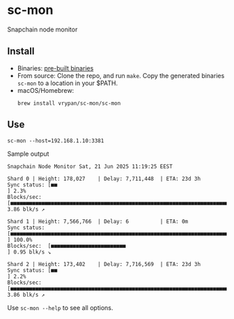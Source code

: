 # sc-mon
Snapchain node monitor

## Install

- Binaries: [pre-built binaries](https://github.com/vrypan/sc-mon/releases)
- From source: Clone the repo, and run `make`. Copy the generated binaries `sc-mon` to a location in your $PATH.
- macOS/Homebrew:
  ```
  brew install vrypan/sc-mon/sc-mon
  ```

## Use

```
sc-mon --host=192.168.1.10:3381
```

Sample output

```
Snapchain Node Monitor Sat, 21 Jun 2025 11:19:25 EEST

Shard 0 | Height: 178,027    | Delay: 7,711,448  | ETA: 23d 3h
Sync status: [■■                                                                                                  ] 2.3%
Blocks/sec:  [■■■■■■■■■■■■■■■■■■■■■■■■■■■■■■■■■■■■■■■■■■■■■■■■■■■■■■■■■■■■■■■■■■■■■■■■■■■■■■■■■■■■■■■■■■■■■■■■■■■■] 3.86 blk/s ↗

Shard 1 | Height: 7,566,766  | Delay: 6          | ETA: 0m
Sync status: [■■■■■■■■■■■■■■■■■■■■■■■■■■■■■■■■■■■■■■■■■■■■■■■■■■■■■■■■■■■■■■■■■■■■■■■■■■■■■■■■■■■■■■■■■■■■■■■■■■■ ] 100.0%
Blocks/sec:  [■■■■■■■■■■■■■■■■■■■■■■■■                                                                            ] 0.95 blk/s ↘

Shard 2 | Height: 173,402    | Delay: 7,716,569  | ETA: 23d 3h
Sync status: [■■                                                                                                  ] 2.2%
Blocks/sec:  [■■■■■■■■■■■■■■■■■■■■■■■■■■■■■■■■■■■■■■■■■■■■■■■■■■■■■■■■■■■■■■■■■■■■■■■■■■■■■■■■■■■■■■■■■■■■■■■■■■■■] 3.86 blk/s ↗

```

Use `sc-mon --help` to see all options.
